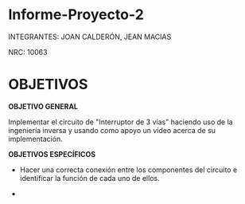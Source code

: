 # Informe-Proyecto-2

INTEGRANTES: JOAN CALDERÓN, JEAN MACIAS

NRC: 10063

# **OBJETIVOS**

**OBJETIVO GENERAL**

Implementar el circuito de "Interruptor de 3 vías" haciendo uso de la ingeniería inversa y usando como apoyo un vídeo acerca de su implementación.

**OBJETIVOS ESPECÍFICOS**

* Hacer una correcta conexión entre los componentes del circuito e identificar la función de cada uno de ellos.

* 
